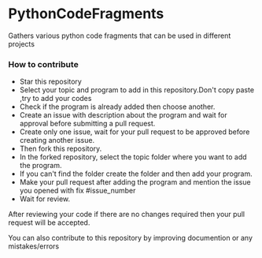 # PythonCodeFragments
Gathers various python code fragments that can be used in different projects

### How to contribute <br>

* Star this repository
* Select your topic and program to add in this repository.Don't copy paste ,try to add your codes
* Check if the program is already added then choose another.
* Create an issue with description about the program and wait for approval before submitting a pull request.
* Create only one issue, wait for your pull request to be approved before creating another issue.
* Then fork this repository.
* In the forked repository, select the topic folder where you want to add the program.
* If you can't find the folder create the folder and  then add your program.
* Make your pull request after adding the program and mention the issue you opened with fix #issue_number
* Wait for review.

After reviewing your code if there are no changes required then your pull request will be accepted.<br>

You can also contribute to this repository by improving documention or any mistakes/errors <br>
